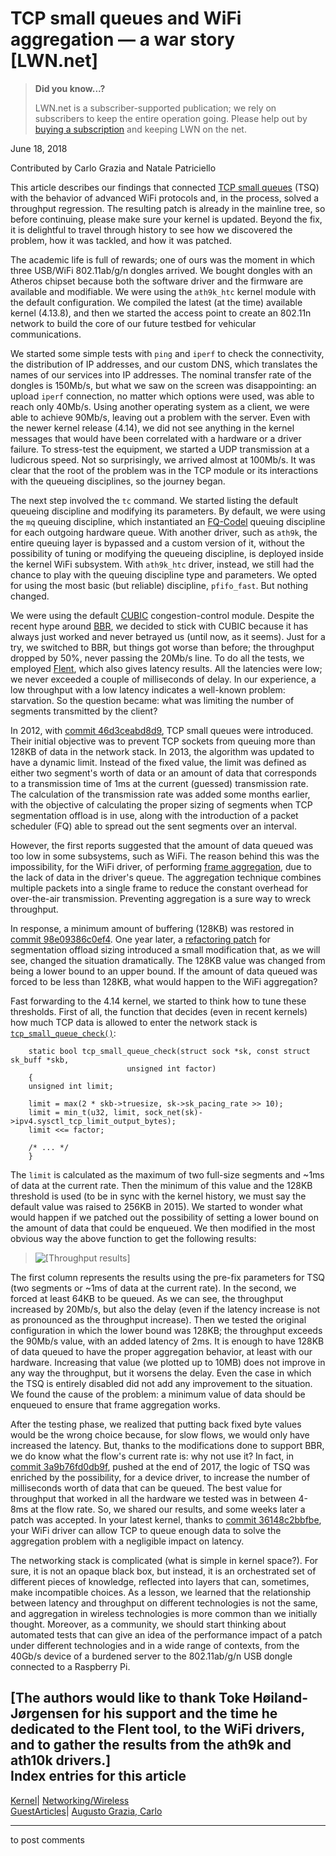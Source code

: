 # TCP small queues and WiFi aggregation — a war story [LWN.net]

> **Did you know...?**
> 
> LWN.net is a subscriber-supported publication; we rely on subscribers to keep the entire operation going. Please help out by [buying a subscription](/Promo/nst-nag4/subscribe) and keeping LWN on the net. 

June 18, 2018

Contributed by Carlo Grazia and Natale Patriciello

This article describes our findings that connected [TCP small queues](/Articles/507065/) (TSQ) with the behavior of advanced WiFi protocols and, in the process, solved a throughput regression. The resulting patch is already in the mainline tree, so before continuing, please make sure your kernel is updated. Beyond the fix, it is delightful to travel through history to see how we discovered the problem, how it was tackled, and how it was patched. 

The academic life is full of rewards; one of ours was the moment in which three USB/WiFi 802.11ab/g/n dongles arrived. We bought dongles with an Atheros chipset because both the software driver and the firmware are available and modifiable. We were using the `ath9k_htc` kernel module with the default configuration. We compiled the latest (at the time) available kernel (4.13.8), and then we started the access point to create an 802.11n network to build the core of our future testbed for vehicular communications. 

We started some simple tests with `ping` and `iperf` to check the connectivity, the distribution of IP addresses, and our custom DNS, which translates the names of our services into IP addresses. The nominal transfer rate of the dongles is 150Mb/s, but what we saw on the screen was disappointing: an upload `iperf` connection, no matter which options were used, was able to reach only 40Mb/s. Using another operating system as a client, we were able to achieve 90Mb/s, leaving out a problem with the server. Even with the newer kernel release (4.14), we did not see anything in the kernel messages that would have been correlated with a hardware or a driver failure. To stress-test the equipment, we started a UDP transmission at a ludicrous speed. Not so surprisingly, we arrived almost at 100Mb/s. It was clear that the root of the problem was in the TCP module or its interactions with the queueing disciplines, so the journey began. 

The next step involved the `tc` command. We started listing the default queueing discipline and modifying its parameters. By default, we were using the `mq` queuing discipline, which instantiated an [FQ-Codel](https://tools.ietf.org/html/rfc8290) queuing discipline for each outgoing hardware queue. With another driver, such as `ath9k`, the entire queuing layer is bypassed and a custom version of it, without the possibility of tuning or modifying the queueing discipline, is deployed inside the kernel WiFi subsystem. With `ath9k_htc` driver, instead, we still had the chance to play with the queuing discipline type and parameters. We opted for using the most basic (but reliable) discipline, `pfifo_fast`. But nothing changed. 

We were using the default [CUBIC](https://en.wikipedia.org/wiki/CUBIC_TCP) congestion-control module. Despite the recent hype around [BBR](/Articles/701165/), we decided to stick with CUBIC because it has always just worked and never betrayed us (until now, as it seems). Just for a try, we switched to BBR, but things got worse than before; the throughput dropped by 50%, never passing the 20Mb/s line. To do all the tests, we employed [Flent](https://flent.org/), which also gives latency results. All the latencies were low; we never exceeded a couple of milliseconds of delay. In our experience, a low throughput with a low latency indicates a well-known problem: starvation. So the question became: what was limiting the number of segments transmitted by the client? 

In 2012, with [commit 46d3ceabd8d9](https://git.kernel.org/linus/46d3ceabd8d9), TCP small queues were introduced. Their initial objective was to prevent TCP sockets from queuing more than 128KB of data in the network stack. In 2013, the algorithm was updated to have a dynamic limit. Instead of the fixed value, the limit was defined as either two segment's worth of data or an amount of data that corresponds to a transmission time of 1ms at the current (guessed) transmission rate. The calculation of the transmission rate was added some months earlier, with the objective of calculating the proper sizing of segments when TCP segmentation offload is in use, along with the introduction of a packet scheduler (FQ) able to spread out the sent segments over an interval. 

However, the first reports suggested that the amount of data queued was too low in some subsystems, such as WiFi. The reason behind this was the impossibility, for the WiFi driver, of performing [frame aggregation](https://en.wikipedia.org/wiki/Frame_aggregation), due to the lack of data in the driver's queue. The aggregation technique combines multiple packets into a single frame to reduce the constant overhead for over-the-air transmission. Preventing aggregation is a sure way to wreck throughput. 

In response, a minimum amount of buffering (128KB) was restored in [commit 98e09386c0ef4](https://git.kernel.org/linus/98e09386c0ef4). One year later, a [refactoring patch](https://git.kernel.org/linus/605ad7f184b60) for segmentation offload sizing introduced a small modification that, as we will see, changed the situation dramatically. The 128KB value was changed from being a lower bound to an upper bound. If the amount of data queued was forced to be less than 128KB, what would happen to the WiFi aggregation? 

Fast forwarding to the 4.14 kernel, we started to think how to tune these thresholds. First of all, the function that decides (even in recent kernels) how much TCP data is allowed to enter the network stack is [`tcp_small_queue_check()`](https://elixir.bootlin.com/linux/latest/source/net/ipv4/tcp_output.c#L2191): 
    
    
        static bool tcp_small_queue_check(struct sock *sk, const struct sk_buff *skb,
        	   			      unsigned int factor)
        {
    	unsigned int limit;
    
    	limit = max(2 * skb->truesize, sk->sk_pacing_rate >> 10);
    	limit = min_t(u32, limit, sock_net(sk)->ipv4.sysctl_tcp_limit_output_bytes);
    	limit <<= factor;
    
    	/* ... */
        }
    

The `limit` is calculated as the maximum of two full-size segments and ~1ms of data at the current rate. Then the minimum of this value and the 128KB threshold is used (to be in sync with the kernel history, we must say the default value was raised to 256KB in 2015). We started to wonder what would happen if we patched out the possibility of setting a lower bound on the amount of data that could be enqueued. We then modified in the most obvious way the above function to get the following results: 

> ![\[Throughput results\]](https://static.lwn.net/images/2018/tsq-limit.png)

The first column represents the results using the pre-fix parameters for TSQ (two segments or ~1ms of data at the current rate). In the second, we forced at least 64KB to be queued. As we can see, the throughput increased by 20Mb/s, but also the delay (even if the latency increase is not as pronounced as the throughput increase). Then we tested the original configuration in which the lower bound was 128KB; the throughput exceeds the 90Mb/s value, with an added latency of 2ms. It is enough to have 128KB of data queued to have the proper aggregation behavior, at least with our hardware. Increasing that value (we plotted up to 10MB) does not improve in any way the throughput, but it worsens the delay. Even the case in which the TSQ is entirely disabled did not add any improvement to the situation. We found the cause of the problem: a minimum value of data should be enqueued to ensure that frame aggregation works. 

After the testing phase, we realized that putting back fixed byte values would be the wrong choice because, for slow flows, we would only have increased the latency. But, thanks to the modifications done to support BBR, we do know what the flow's current rate is: why not use it? In fact, in [commit 3a9b76fd0db9f](https://git.kernel.org/linus/3a9b76fd0db9f), pushed at the end of 2017, the logic of TSQ was enriched by the possibility, for a device driver, to increase the number of milliseconds worth of data that can be queued. The best value for throughput that worked in all the hardware we tested was in between 4-8ms at the flow rate. So, we shared our results, and some weeks later a patch was accepted. In your latest kernel, thanks to [commit 36148c2bbfbe](https://git.kernel.org/linus/36148c2bbfbe), your WiFi driver can allow TCP to queue enough data to solve the aggregation problem with a negligible impact on latency. 

The networking stack is complicated (what is simple in kernel space?). For sure, it is not an opaque black box, but instead, it is an orchestrated set of different pieces of knowledge, reflected into layers that can, sometimes, make incompatible choices. As a lesson, we learned that the relationship between latency and throughput on different technologies is not the same, and aggregation in wireless technologies is more common than we initially thought. Moreover, as a community, we should start thinking about automated tests that can give an idea of the performance impact of a patch under different technologies and in a wide range of contexts, from the 40Gb/s device of a burdened server to the 802.11ab/g/n USB dongle connected to a Raspberry Pi. 

[The authors would like to thank Toke Høiland-Jørgensen for his support and the time he dedicated to the Flent tool, to the WiFi drivers, and to gather the results from the ath9k and ath10k drivers.]  
Index entries for this article  
---  
[Kernel](/Kernel/Index)| [Networking/Wireless](/Kernel/Index#Networking-Wireless)  
[GuestArticles](/Archives/GuestIndex/)| [Augusto Grazia, Carlo](/Archives/GuestIndex/#Augusto_Grazia_Carlo)  
  


* * *

to post comments 
